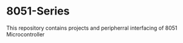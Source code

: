 # 8051-Series
This repository contains projects and peripherral interfacing of 8051 Microcontroller
